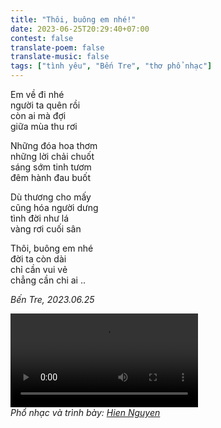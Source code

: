 ```yaml
---
title: "Thôi, buông em nhé!"
date: 2023-06-25T20:29:40+07:00
contest: false
translate-poem: false
translate-music: false
tags: ["tình yêu", "Bến Tre", "thơ phổ nhạc"]
---
```

Em về đi nhé  
người ta quên rồi  
còn ai mà đợi  
giữa mùa thu rơi  
  
Những đóa hoa thơm  
những lời chải chuốt  
sáng sớm tinh tươm  
đêm hành đau buốt  
  
Dù thương cho mấy  
cũng hóa người dưng  
tình đời như lá  
vàng rơi cuối sân  
  
Thôi, buông em nhé  
đời ta còn dài  
chỉ cần vui vẻ  
chẳng cần chi ai ..  
  
*Bến Tre, 2023.06.25*  
  
<video src="/video/thoi-buong-em-nhe.mp4" controls></video>  
*Phổ nhạc và trình bày: [Hien Nguyen](https://www.youtube.com/watch?v=j151jUMTuIA&list=WL&index=2&ab_channel=HienNguyen)*